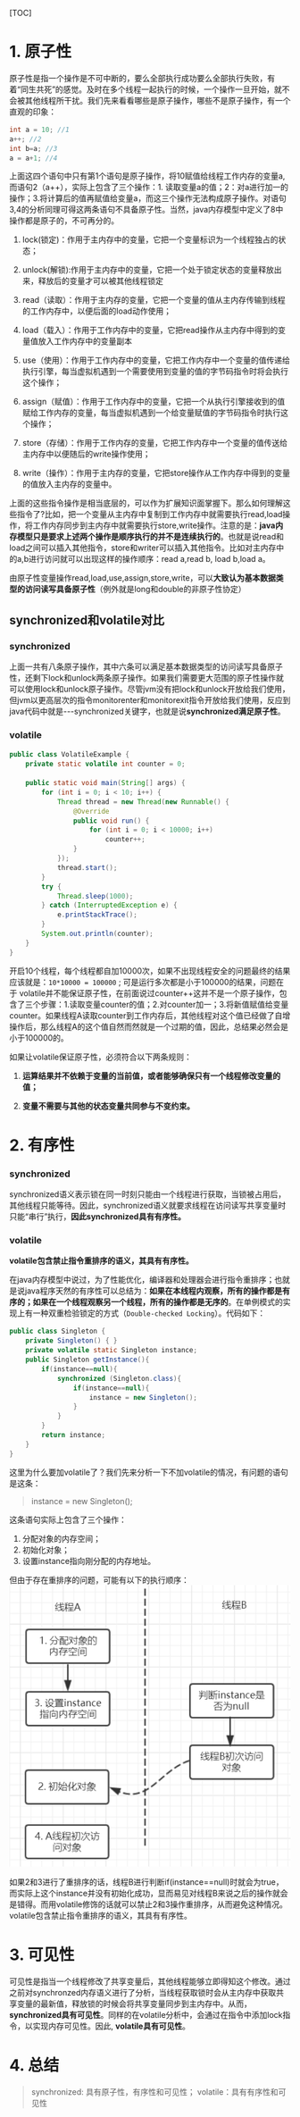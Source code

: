 [TOC]
# 1. 原子性
原子性是指一个操作是不可中断的，要么全部执行成功要么全部执行失败，有着“同生共死”的感觉。及时在多个线程一起执行的时候，一个操作一旦开始，就不会被其他线程所干扰。我们先来看看哪些是原子操作，哪些不是原子操作，有一个直观的印象：
```java
int a = 10; //1
a++; //2
int b=a; //3
a = a+1; //4
```
上面这四个语句中只有第1个语句是原子操作，将10赋值给线程工作内存的变量a,而语句2（a++），实际上包含了三个操作：1. 读取变量a的值；2：对a进行加一的操作；3.将计算后的值再赋值给变量a，而这三个操作无法构成原子操作。对语句3,4的分析同理可得这两条语句不具备原子性。当然，java内存模型中定义了8中操作都是原子的，不可再分的。

1. lock(锁定)：作用于主内存中的变量，它把一个变量标识为一个线程独占的状态；

2. unlock(解锁):作用于主内存中的变量，它把一个处于锁定状态的变量释放出来，释放后的变量才可以被其他线程锁定
3. read（读取）：作用于主内存的变量，它把一个变量的值从主内存传输到线程的工作内存中，以便后面的load动作使用；
4. load（载入）：作用于工作内存中的变量，它把read操作从主内存中得到的变量值放入工作内存中的变量副本
5. use（使用）：作用于工作内存中的变量，它把工作内存中一个变量的值传递给执行引擎，每当虚拟机遇到一个需要使用到变量的值的字节码指令时将会执行这个操作；
6. assign（赋值）：作用于工作内存中的变量，它把一个从执行引擎接收到的值赋给工作内存的变量，每当虚拟机遇到一个给变量赋值的字节码指令时执行这个操作；
7. store（存储）：作用于工作内存的变量，它把工作内存中一个变量的值传送给主内存中以便随后的write操作使用；
8. write（操作）：作用于主内存的变量，它把store操作从工作内存中得到的变量的值放入主内存的变量中。

上面的这些指令操作是相当底层的，可以作为扩展知识面掌握下。那么如何理解这些指令了?比如，把一个变量从主内存中复制到工作内存中就需要执行read,load操作，将工作内存同步到主内存中就需要执行store,write操作。注意的是：**java内存模型只是要求上述两个操作是顺序执行的并不是连续执行的**。也就是说read和load之间可以插入其他指令，store和writer可以插入其他指令。比如对主内存中的a,b进行访问就可以出现这样的操作顺序：read a,read b, load b,load a。

由原子性变量操作read,load,use,assign,store,write，可以**大致认为基本数据类型的访问读写具备原子性**（例外就是long和double的非原子性协定）

## synchronized和volatile对比
### synchronized
上面一共有八条原子操作，其中六条可以满足基本数据类型的访问读写具备原子性，还剩下lock和unlock两条原子操作。如果我们需要更大范围的原子性操作就可以使用lock和unlock原子操作。尽管jvm没有把lock和unlock开放给我们使用，但jvm以更高层次的指令monitorenter和monitorexit指令开放给我们使用，反应到java代码中就是---synchronized关键字，也就是说**synchronized满足原子性**。

### volatile
```java
public class VolatileExample {
	private static volatile int counter = 0;

	public static void main(String[] args) {
		for (int i = 0; i < 10; i++) {
			Thread thread = new Thread(new Runnable() {
				@Override
				public void run() {
					for (int i = 0; i < 10000; i++)
						counter++;
				}
			});
			thread.start();
		}
		try {
			Thread.sleep(1000);
		} catch (InterruptedException e) {
			e.printStackTrace();
		}
		System.out.println(counter);
	}
}
```
开启10个线程，每个线程都自加10000次，如果不出现线程安全的问题最终的结果应该就是：`10*10000 = 100000` ; 可是运行多次都是小于100000的结果，问题在于 volatile并不能保证原子性，在前面说过counter++这并不是一个原子操作，包含了三个步骤：1.读取变量counter的值；2.对counter加一；3.将新值赋值给变量counter。如果线程A读取counter到工作内存后，其他线程对这个值已经做了自增操作后，那么线程A的这个值自然而然就是一个过期的值，因此，总结果必然会是小于100000的。

如果让volatile保证原子性，必须符合以下两条规则：

1. **运算结果并不依赖于变量的当前值，或者能够确保只有一个线程修改变量的值；**

2. **变量不需要与其他的状态变量共同参与不变约束。**

# 2. 有序性
### synchronized
synchronized语义表示锁在同一时刻只能由一个线程进行获取，当锁被占用后，其他线程只能等待。因此，synchronized语义就要求线程在访问读写共享变量时只能“串行”执行，**因此synchronized具有有序性。**

### volatile

**volatile包含禁止指令重排序的语义，其具有有序性。**

在java内存模型中说过，为了性能优化，编译器和处理器会进行指令重排序；也就是说java程序天然的有序性可以总结为：**如果在本线程内观察，所有的操作都是有序的；如果在一个线程观察另一个线程，所有的操作都是无序的**。在单例模式的实现上有一种双重检验锁定的方式（`Double-checked Locking`）。代码如下：
```java
public class Singleton {
	private Singleton() { }
	private volatile static Singleton instance;
	public Singleton getInstance(){
		if(instance==null){
			synchronized (Singleton.class){
				if(instance==null){
					instance = new Singleton();
				}
			}
		}
		return instance;
	}
}
```
这里为什么要加volatile了？我们先来分析一下不加volatile的情况，有问题的语句是这条：
> instance = new Singleton();

这条语句实际上包含了三个操作：
1. 分配对象的内存空间；
2. 初始化对象；
3. 设置instance指向刚分配的内存地址。

但由于存在重排序的问题，可能有以下的执行顺序：
![c3eeb429c52479876c7ebb2f053ee6e9](03.三大性质总结：原子性，有序性，可见性以及synchronized和volatile在该三大性质上的比较.resources/2615789-e7931260b0449eb1.png)

如果2和3进行了重排序的话，线程B进行判断if(instance==null)时就会为true，而实际上这个instance并没有初始化成功，显而易见对线程B来说之后的操作就会是错得。而用volatile修饰的话就可以禁止2和3操作重排序，从而避免这种情况。volatile包含禁止指令重排序的语义，其具有有序性。

# 3. 可见性
可见性是指当一个线程修改了共享变量后，其他线程能够立即得知这个修改。通过之前对synchronzed内存语义进行了分析，当线程获取锁时会从主内存中获取共享变量的最新值，释放锁的时候会将共享变量同步到主内存中。从而，**synchronized具有可见性**。同样的在volatile分析中，会通过在指令中添加lock指令，以实现内存可见性。因此, **volatile具有可见性**。

# 4. 总结
> synchronized: 具有原子性，有序性和可见性；
volatile：具有有序性和可见性








